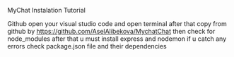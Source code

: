 
MyChat
Instalation Tutorial

Github open your visual studio code and open terminal after that copy from github by https://github.com/AselAlibekova/MychatChat then check for node_modules after that u must install express and nodemon if u catch any errors check package.json file and their dependencies
